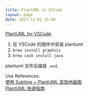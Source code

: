 ```yaml
---
title: PlantUML in VSCode
layout: page
date: 2017-12-01 13:00
---
```


[PlantUML for VSCode](https://marketplace.visualstudio.com/items?itemName=jebbs.plantuml)

1. 在 VSCode 的插件中安装 plantuml
2. `brew install graphviz`
3. `brew cask install java`

plantuml 文件后缀是 `.wsd`.

Use References:<br>
[使用 Sublime + PlantUML 高效地画图](http://www.jianshu.com/p/e92a52770832)<br>
[PlantUML 快速指南](http://archive.3zso.com/archives/plantuml-quickstart.html#orgec32f74)